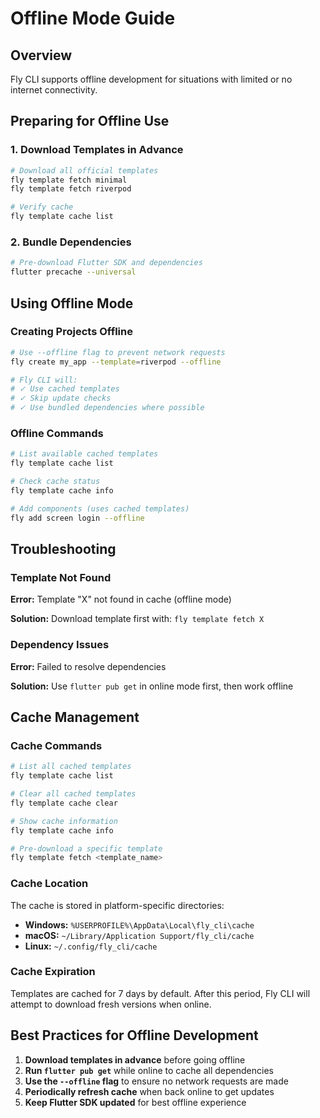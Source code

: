 # Offline Mode Guide

## Overview

Fly CLI supports offline development for situations with limited or no internet connectivity.

## Preparing for Offline Use

### 1. Download Templates in Advance

```bash
# Download all official templates
fly template fetch minimal
fly template fetch riverpod

# Verify cache
fly template cache list
```

### 2. Bundle Dependencies

```bash
# Pre-download Flutter SDK and dependencies
flutter precache --universal
```

## Using Offline Mode

### Creating Projects Offline

```bash
# Use --offline flag to prevent network requests
fly create my_app --template=riverpod --offline

# Fly CLI will:
# ✓ Use cached templates
# ✓ Skip update checks
# ✓ Use bundled dependencies where possible
```

### Offline Commands

```bash
# List available cached templates
fly template cache list

# Check cache status
fly template cache info

# Add components (uses cached templates)
fly add screen login --offline
```

## Troubleshooting

### Template Not Found

**Error:** Template "X" not found in cache (offline mode)

**Solution:** Download template first with: `fly template fetch X`

### Dependency Issues

**Error:** Failed to resolve dependencies

**Solution:** Use `flutter pub get` in online mode first, then work offline

## Cache Management

### Cache Commands

```bash
# List all cached templates
fly template cache list

# Clear all cached templates
fly template cache clear

# Show cache information
fly template cache info

# Pre-download a specific template
fly template fetch <template_name>
```

### Cache Location

The cache is stored in platform-specific directories:

- **Windows:** `%USERPROFILE%\AppData\Local\fly_cli\cache`
- **macOS:** `~/Library/Application Support/fly_cli/cache`
- **Linux:** `~/.config/fly_cli/cache`

### Cache Expiration

Templates are cached for 7 days by default. After this period, Fly CLI will attempt to download fresh versions when online.

## Best Practices for Offline Development

1. **Download templates in advance** before going offline
2. **Run `flutter pub get`** while online to cache all dependencies
3. **Use the `--offline` flag** to ensure no network requests are made
4. **Periodically refresh cache** when back online to get updates
5. **Keep Flutter SDK updated** for best offline experience
